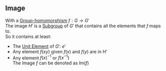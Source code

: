 ## Image  
With a [Group-homomorphism](./Morphisms/Group-homomorphism.md) $f: G \rightarrow G'$  
The image $H'$ is a [Subgroup](./Subgroup.md) of $G'$ that contains all the elements that $f$ maps to.  
So it contains at least:  
- The [Unit Element](../Unit-Element.md) of $G'$: $e'$  
- Any element $f(xy)$ given $f(x)$ and $f(y)$ are in $H'$  
- Any element $f(x)^{-1}$ or $f(x^{-1})$  
The Image $f$ can be denoted as $Im(f)$
